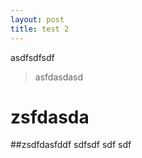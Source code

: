```yaml
---
layout: post
title: test 2
---
```


asdfsdfsdf
> asfdasdasd
# zsfdasda
##zsdfdasfddf
sdfsdf
sdf
sdf
